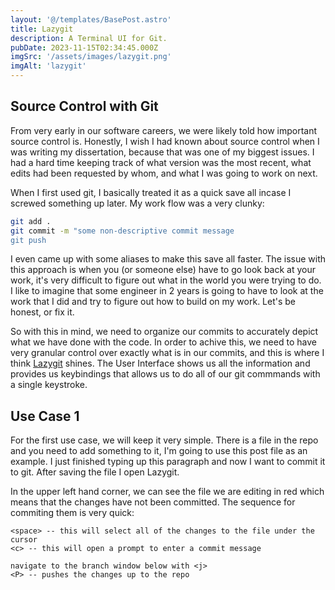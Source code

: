 ```yaml
---
layout: '@/templates/BasePost.astro'
title: Lazygit
description: A Terminal UI for Git.
pubDate: 2023-11-15T02:34:45.000Z
imgSrc: '/assets/images/lazygit.png'
imgAlt: 'lazygit'
---
```


## Source Control with Git

From very early in our software careers, we were likely told how important source
control is.  Honestly, I wish I had known about source control when I was writing
my dissertation, because that was one of my biggest issues.  I had a hard time 
keeping track of what version was the most recent, what edits had been requested
by whom, and what I was going to work on next.

When I first used git, I basically treated it as a quick save all incase I screwed
something up later.  My work flow was a very clunky:
```bash
git add .
git commit -m "some non-descriptive commit message
git push
```
I even came up with some aliases to make this save all faster.  The issue with this
approach is when you (or someone else) have to go look back at your work, it's very
difficult to figure out what in the world you were trying to do.  I like to imagine
that some engineer in 2 years is going to have to look at the work that I did and 
try to figure out how to build on my work.  Let's be honest, or fix it.

So with this in mind, we need to organize our commits to accurately depict what 
we have done with the code.   In order to achive this, we need to have very granular
control over exactly what is in our commits, and this is where I think [Lazygit](https://github.com/jesseduffield/lazygit)
shines.  The User Interface shows us all the information and provides us keybindings
that allows us to do all of our git commmands with a single keystroke.

## Use Case 1

For the first use case, we will keep it very simple.  There is a file in the repo
and you need to add something to it, I'm going to use this post file as an example.
I just finished typing up this paragraph and now I want to commit it to git.  After
saving the file I open Lazygit.

In the upper left hand corner, we can see the file we are editing in red which means
that the changes have not been committed.  The sequence for commiting them is very 
quick:

```
<space> -- this will select all of the changes to the file under the cursor
<c> -- this will open a prompt to enter a commit message

navigate to the branch window below with <j>
<P> -- pushes the changes up to the repo
```
